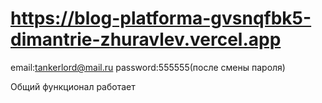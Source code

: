 # https://blog-platforma-gvsnqfbk5-dimantrie-zhuravlev.vercel.app
email:tankerlord@mail.ru
password:555555(после смены пароля)

Общий функционал работает
